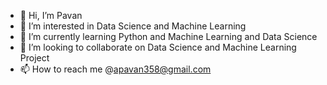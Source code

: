 - 👋 Hi, I’m Pavan
- 👀 I’m interested in Data Science and Machine Learning
- 🌱 I’m currently learning Python and Machine Learning and Data Science
- 💞️ I’m looking to collaborate on Data Science and Machine Learning Project
- 📫 How to reach me @apavan358@gmail.com

<!---
pavan330/pavan330 is a ✨ special ✨ repository because its `README.md` (this file) appears on your GitHub profile.
You can click the Preview link to take a look at your changes.
--->
